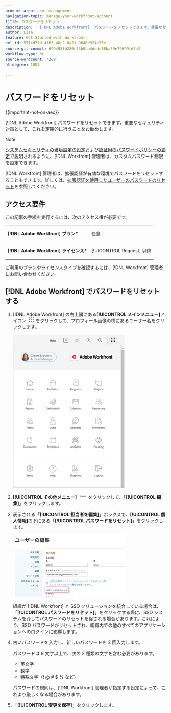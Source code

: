 ```yaml
---
product-area: user-management
navigation-topic: manage-your-workfront-account
title: パスワードをリセット
description: ' [!DNL Adobe Workfront]  パスワードをリセットできます。重要なセキュリティ対策として、これを定期的に行うことをお勧めします。'
author: Lisa
feature: Get Started with Workfront
exl-id: 571cd77d-4f63-40c2-8a21-9646e924e75e
source-git-commit: 699498fb286c53b6ba4ddde88ba59e79699fd7b3
workflow-type: ht
source-wordcount: '268'
ht-degree: 100%

---
```


# パスワードをリセット

{{important-not-on-aec}}

[!DNL Adobe Workfront] パスワードをリセットできます。重要なセキュリティ対策として、これを定期的に行うことをお勧めします。

>[!NOTE]
>
>[システムセキュリティの環境設定の設定](../../../administration-and-setup/manage-workfront/security/configure-security-preferences.md)および[認証用のパスワードポリシーの設定](../../../administration-and-setup/manage-workfront/security/configure-password-policies-authentication.md)で説明されるように、[!DNL Workfront] 管理者は、カスタムパスワード制限を設定できます。
>
>[!DNL Workfront] 管理者は、拡張認証が有効な環境でパスワードをリセットすることもできます。詳しくは、[拡張認証を使用したユーザーのパスワードのリセット](../../../workfront-basics/manage-your-account-and-profile/managing-your-workfront-account/reset-user-password-eauth.md)を参照してください。

## アクセス要件

この記事の手順を実行するには、次のアクセス権が必要です。

<table style="table-layout:auto"> 
 <col> 
 </col> 
 <col> 
 </col> 
 <tbody> 
  <tr> 
   <td role="rowheader"><strong>[!DNL Adobe Workfront] プラン*</strong></td> 
   <td> <p>任意</p> </td> 
  </tr> 
  <tr> 
   <td role="rowheader"><strong>[!DNL Adobe Workfront] ライセンス*</strong></td> 
   <td> <p>[!UICONTROL Request] 以降</p> </td> 
  </tr> 
 </tbody> 
</table>

ご利用のプランやライセンスタイプを確認するには、[!DNL Workfront] 管理者にお問い合わせください。

## [!DNL Adobe Workfront] でパスワードをリセットする

1. [!DNL Adobe Workfront] の右上隅にある&#x200B;**[!UICONTROL メインメニュー]**&#x200B;アイコン ![](assets/main-menu-icon.png) をクリックして、プロフィール画像の横にあるユーザー名をクリックします。

   ![メインメニューを開き、ユーザー名を選択します。](assets/main-menu-options-350x481.png)

1. **[!UICONTROL その他メニュー]** ![](assets/more-icon.png) をクリックして、「**[!UICONTROL 編集]**」をクリックします。

1. 表示される「**[!UICONTROL 担当者を編集]**」ボックスで、**[!UICONTROL 個人情報]**&#x200B;の下にある「**[!UICONTROL パスワードをリセット]**」をクリックします。

   ![](assets/edit-person-box-350x196.jpg)

   組織が [!DNL Workfront] と SSO ソリューションを統合している場合は、「**[!UICONTROL パスワードをリセット]**」をクリックする際に、SSO システムを介してパスワードのリセットを促される場合があります。これにより、SSO パスワードがリセットされ、組織内での他のすべてのアプリケーションへのログインに影響します。

1. 古いパスワードを入力し、新しいパスワードを 2 回入力します。

   パスワードは 8 文字以上で、次の 2 種類の文字を含む必要があります。

   * 英文字
   * 数字
   * 特殊文字（! @ # $ % など）

   パスワードの規則は、[!DNL Workfront] 管理者が指定する設定によって、これより厳しくなる場合があります。

1. 「**[!UICONTROL 変更を保存]**」をクリックします。
